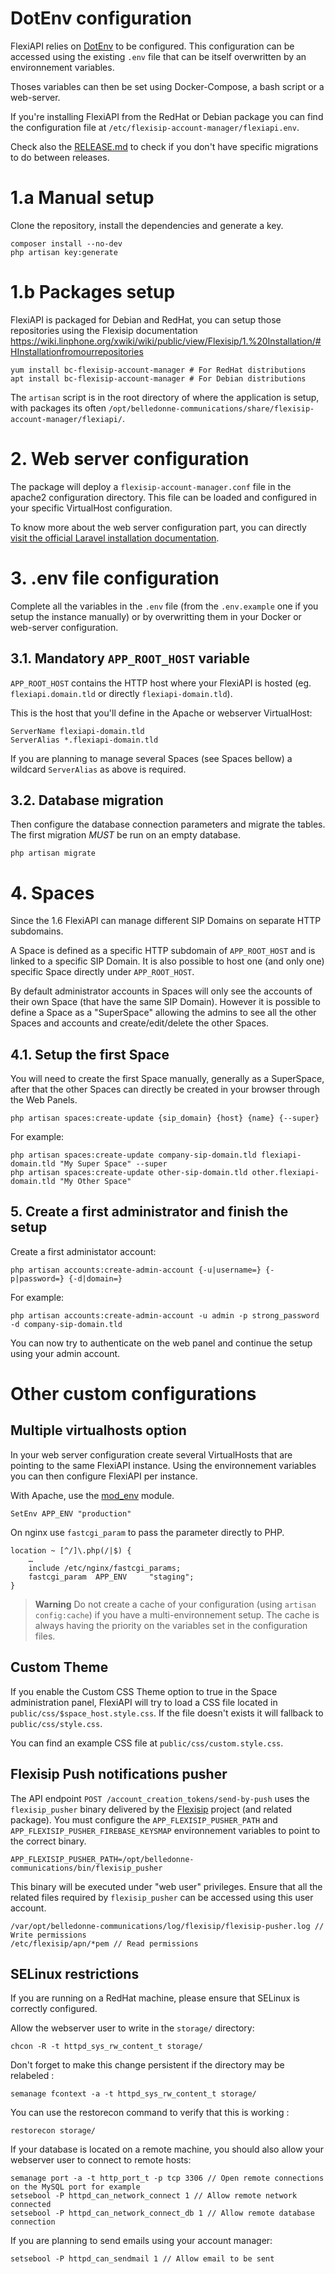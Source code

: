 # DotEnv configuration

FlexiAPI relies on [DotEnv](https://github.com/vlucas/phpdotenv) to be configured. This configuration can be accessed using the existing `.env` file that can be itself overwritten by an environnement variables.

Thoses variables can then be set using Docker-Compose, a bash script or a web-server.

If you're installing FlexiAPI from the RedHat or Debian package you can find the configuration file at `/etc/flexisip-account-manager/flexiapi.env`.

Check also the [RELEASE.md](RELEASE.md) to check if you don't have specific migrations to do between releases.

# 1.a Manual setup

Clone the repository, install the dependencies and generate a key.

    composer install --no-dev
    php artisan key:generate

# 1.b Packages setup

FlexiAPI is packaged for Debian and RedHat, you can setup those repositories using the Flexisip documentation https://wiki.linphone.org/xwiki/wiki/public/view/Flexisip/1.%20Installation/#HInstallationfromourrepositories

    yum install bc-flexisip-account-manager # For RedHat distributions
    apt install bc-flexisip-account-manager # For Debian distributions

The `artisan` script is in the root directory of where the application is setup, with packages its often `/opt/belledonne-communications/share/flexisip-account-manager/flexiapi/`.

# 2. Web server configuration

The package will deploy a `flexisip-account-manager.conf` file in the apache2 configuration directory.
This file can be loaded and configured in your specific VirtualHost configuration.

To know more about the web server configuration part, you can directly [visit the official Laravel installation documentation](https://laravel.com/docs/).

# 3. .env file configuration

Complete all the variables in the `.env` file (from the `.env.example` one if you setup the instance manually) or by overwritting them in your Docker or web-server configuration.

## 3.1. Mandatory `APP_ROOT_HOST` variable

`APP_ROOT_HOST` contains the HTTP host where your FlexiAPI is hosted (eg. `flexiapi.domain.tld` or directly `flexiapi-domain.tld`).

This is the host that you'll define in the Apache or webserver VirtualHost:

    ServerName flexiapi-domain.tld
    ServerAlias *.flexiapi-domain.tld

If you are planning to manage several Spaces (see Spaces bellow) a wildcard `ServerAlias` as above is required.

## 3.2. Database migration

Then configure the database connection parameters and migrate the tables. The first migration *MUST* be run on an empty database.

    php artisan migrate

# 4. Spaces

Since the 1.6 FlexiAPI can manage different SIP Domains on separate HTTP subdomains.

A Space is defined as a specific HTTP subdomain of `APP_ROOT_HOST` and is linked to a specific SIP Domain. It is also possible to host one (and only one) specific Space directly under `APP_ROOT_HOST`.

By default administrator accounts in Spaces will only see the accounts of their own Space (that have the same SIP Domain).
However it is possible to define a Space as a "SuperSpace" allowing the admins to see all the other Spaces and accounts and create/edit/delete the other Spaces.

## 4.1. Setup the first Space

You will need to create the first Space manually, generally as a SuperSpace, after that the other Spaces can directly be created in your browser through the Web Panels.

    php artisan spaces:create-update {sip_domain} {host} {name} {--super}

For example:

    php artisan spaces:create-update company-sip-domain.tld flexiapi-domain.tld "My Super Space" --super
    php artisan spaces:create-update other-sip-domain.tld other.flexiapi-domain.tld "My Other Space"

## 5. Create a first administrator and finish the setup

Create a first administator account:

    php artisan accounts:create-admin-account {-u|username=} {-p|password=} {-d|domain=}

For example:

    php artisan accounts:create-admin-account -u admin -p strong_password -d company-sip-domain.tld

You can now try to authenticate on the web panel and continue the setup using your admin account.

# Other custom configurations

## Multiple virtualhosts option

In your web server configuration create several VirtualHosts that are pointing to the same FlexiAPI instance.
Using the environnement variables you can then configure FlexiAPI per instance.

With Apache, use the [mod_env](https://httpd.apache.org/docs/2.4/mod/mod_env.html) module.

    SetEnv APP_ENV "production"

On nginx use `fastcgi_param` to pass the parameter directly to PHP.

    location ~ [^/]\.php(/|$) {
        …
        include /etc/nginx/fastcgi_params;
        fastcgi_param  APP_ENV     "staging";
    }

> **Warning** Do not create a cache of your configuration (using `artisan config:cache`) if you have a multi-environnement setup.
> The cache is always having the priority on the variables set in the configuration files.

## Custom Theme

If you enable the Custom CSS Theme option to true in the Space administration panel, FlexiAPI will try to load a CSS file located in `public/css/$space_host.style.css`. If the file doesn't exists it will fallback to `public/css/style.css`.

You can find an example CSS file at `public/css/custom.style.css`.

## Flexisip Push notifications pusher

The API endpoint `POST /account_creation_tokens/send-by-push` uses the `flexisip_pusher` binary delivered by the [Flexisip](https://gitlab.linphone.org/BC/public/flexisip) project (and related package). You must configure the `APP_FLEXISIP_PUSHER_PATH` and `APP_FLEXISIP_PUSHER_FIREBASE_KEYSMAP` environnement variables to point to the correct binary.

    APP_FLEXISIP_PUSHER_PATH=/opt/belledonne-communications/bin/flexisip_pusher

This binary will be executed under "web user" privileges. Ensure that all the related files required by `flexisip_pusher` can be accessed using this user account.

    /var/opt/belledonne-communications/log/flexisip/flexisip-pusher.log // Write permissions
    /etc/flexisip/apn/*pem // Read permissions

## SELinux restrictions

If you are running on a RedHat machine, please ensure that SELinux is correctly configured.

Allow the webserver user to write in the `storage/` directory:

    chcon -R -t httpd_sys_rw_content_t storage/

Don't forget to make this change persistent if the directory may be relabeled :

    semanage fcontext -a -t httpd_sys_rw_content_t storage/

You can use the restorecon command to verify that this is working :

    restorecon storage/

If your database is located on a remote machine, you should also allow your webserver user to connect to remote hosts:

    semanage port -a -t http_port_t -p tcp 3306 // Open remote connections on the MySQL port for example
    setsebool -P httpd_can_network_connect 1 // Allow remote network connected
    setsebool -P httpd_can_network_connect_db 1 // Allow remote database connection

If you are planning to send emails using your account manager:

    setsebool -P httpd_can_sendmail 1 // Allow email to be sent
